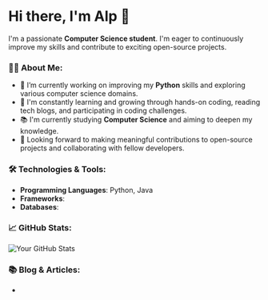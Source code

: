 # Hi there, I'm Alp 👋

I'm a passionate **Computer Science student**. I'm eager to continuously improve my skills and contribute to exciting open-source projects.

### 🧑‍💻 About Me:
- 🔭 I’m currently working on improving my **Python** skills and exploring various computer science domains.
- 🌱 I'm constantly learning and growing through hands-on coding, reading tech blogs, and participating in coding challenges.
- 📚 I'm currently studying **Computer Science** and aiming to deepen my knowledge.
- 🎯 Looking forward to making meaningful contributions to open-source projects and collaborating with fellow developers.

### 🛠️ Technologies & Tools:
- **Programming Languages**: Python, Java
- **Frameworks**:
- **Databases**:

### 📈 GitHub Stats:
![Your GitHub Stats](https://github-readme-stats.vercel.app/api?username=alpsolak&show_icons=true&count_private=true&hide_title=true&hide=prs&theme=radical)

### 📚 Blog & Articles:
-

<!--
**alpsolak/alpsolak** is a ✨ _special_ ✨ repository because its `README.md` (this file) appears on your GitHub profile.

Here are some ideas to get you started:

- 🔭 I’m currently working on ...
- 🌱 I’m currently learning ...
- 👯 I’m looking to collaborate on ...
- 🤔 I’m looking for help with ...
- 💬 Ask me about ...
- 📫 How to reach me: ...
- 😄 Pronouns: ...
- ⚡ Fun fact: ...
-->
